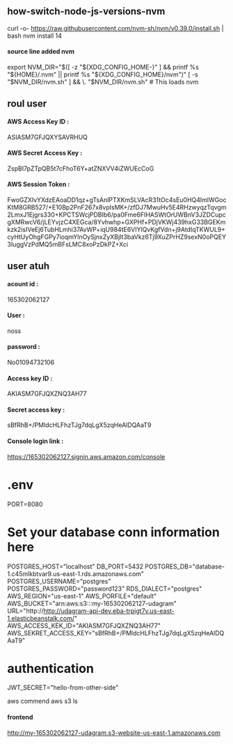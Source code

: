 ## how-switch-node-js-versions-nvm
curl -o- https://raw.githubusercontent.com/nvm-sh/nvm/v0.39.0/install.sh | bash
nvm install 14
#### source line added nvm 
export NVM_DIR="$([ -z "${XDG_CONFIG_HOME-}" ] && printf %s "${HOME}/.nvm" || printf %s "${XDG_CONFIG_HOME}/nvm")"
[ -s "$NVM_DIR/nvm.sh" ] && \. "$NVM_DIR/nvm.sh" # This loads nvm

## roul user
#### AWS Access Key ID :
ASIASM7GFJQXYSAVRHUQ
#### AWS Secret Access Key :
ZspBI7pZTpQB5t7cFhoT6Y+atZNXVV4iZWUEcCoG
#### AWS Session Token :
FwoGZXIvYXdzEAoaDD1qz+gTsAnlPTXKmSLVAcR31tOc4sEu0HQ4lmIWGocKtM8GRB527/+E10Bp2PnF267x8vpIsMK+/zfDJ7MwuHv5E4RHzwyqzTqvgm2LmxJ1Ejgrs330+KPCTSWcjPDBIb6/pa0Fme6FIHASWtOrUWBnV3JZDCupcgXMRwcV6/jLEYvjzC4XEGca/8Yvhwhp+GXPHf+PDjVKWj439hxG33BGEKmkzk2isIVeEj6TubHLmhi37AvWP+iqU984tE6VIYlQvKgfVdn+j9AtdIqTKWUL9+cyHtUyOhgFGPy7ioqmYlnOySjnxZyXBjIt3baVkz6Tj9XuZPrHZ9sexN0oPQEY3IuggVzPdMQ5mBFsLMC8xoPzDkPZ+Xci

## user atuh
#### acount id :
165302062127
#### User :
noss
#### password : 
No01094732106
#### Access key ID :
AKIASM7GFJQXZNQ3AH77
#### Secret access key :
sBfRhB+/PMldcHLFhzTJg7dqLgX5zqHeAlDQAaT9
#### Console login link :
https://165302062127.signin.aws.amazon.com/console


# .env
PORT=8080
# Set your database conn information here
POSTGRES_HOST="localhost"
DB_PORT=5432
POSTGRES_DB="database-1.c45mlkbtvar9.us-east-1.rds.amazonaws.com"
POSTGRES_USERNAME="postgres"
POSTGRES_PASSWORD="password123"
RDS_DIALECT="postgres"
AWS_REGION="us-east-1"
AWS_PORFILE="default"
AWS_BUCKET="arn:aws:s3:::my-165302062127-udagram"
URL="http://http://udagram-api-dev.eba-trpigt7v.us-east-1.elasticbeanstalk.com/"
AWS_ACCESS_KEK_ID="AKIASM7GFJQXZNQ3AH77"
AWS_SEKRET_ACCESS_KEY="sBfRhB+/PMldcHLFhzTJg7dqLgX5zqHeAlDQAaT9"
# authentication
JWT_SECRET="hello-from-other-side"  

aws commend
aws s3 ls
#### frontend
http://my-165302062127-udagram.s3-website-us-east-1.amazonaws.com
